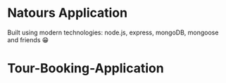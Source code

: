 # Natours Application

Built using modern technologies: node.js, express, mongoDB, mongoose and friends 😁
# Tour-Booking-Application
